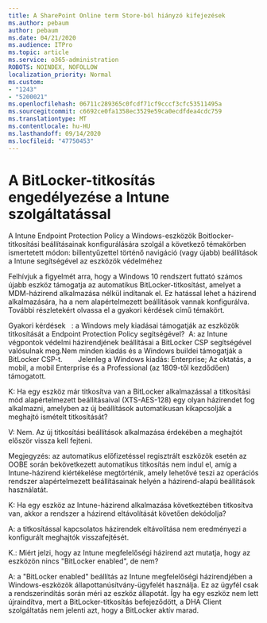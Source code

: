 ```yaml
---
title: A SharePoint Online term Store-ból hiányzó kifejezések
ms.author: pebaum
author: pebaum
ms.date: 04/21/2020
ms.audience: ITPro
ms.topic: article
ms.service: o365-administration
ROBOTS: NOINDEX, NOFOLLOW
localization_priority: Normal
ms.custom:
- "1243"
- "5200021"
ms.openlocfilehash: 06711c289365c0fcdf71cf9cccf3cfc53511495a
ms.sourcegitcommit: c6692ce0fa1358ec3529e59ca0ecdfdea4cdc759
ms.translationtype: MT
ms.contentlocale: hu-HU
ms.lasthandoff: 09/14/2020
ms.locfileid: "47750453"
---
```

# <a name="enabling-bitlocker-encryption-with-intune"></a>A BitLocker-titkosítás engedélyezése a Intune szolgáltatással

A Intune Endpoint Protection Policy a Windows-eszközök Boitlocker-titkosítási beállításainak konfigurálására szolgál a következő témakörben ismertetett módon: billentyűzettel történő navigáció (vagy újabb) beállítások a Intune segítségével az eszközök védelméhez

Felhívjuk a figyelmét arra, hogy a Windows 10 rendszert futtató számos újabb eszköz támogatja az automatikus BitLocker-titkosítást, amelyet a MDM-házirend alkalmazása nélkül indítanak el. Ez hatással lehet a házirend alkalmazására, ha a nem alapértelmezett beállítások vannak konfigurálva. További részletekért olvassa el a gyakori kérdések című témakört.


Gyakori kérdések   : a Windows mely kiadásai támogatják az eszközök titkosítását a Endpoint Protection Policy segítségével?
 A: az Intune végpontok védelmi házirendjének beállításai a BitLocker CSP segítségével valósulnak meg.Nem minden kiadás és a Windows buildei támogatják a BitLocker CSP-t. 
      Jelenleg a Windows kiadás: Enterprise; Az oktatás, a mobil, a mobil Enterprise és a Professional (az 1809-től kezdődően) támogatott.




K: Ha egy eszköz már titkosítva van a BitLocker alkalmazással a titkosítási mód alapértelmezett beállításaival (XTS-AES-128) egy olyan házirendet fog alkalmazni, amelyben az új beállítások automatikusan kikapcsolják a meghajtó ismételt titkosítását?

V: Nem. Az új titkosítási beállítások alkalmazása érdekében a meghajtót először vissza kell fejteni.

Megjegyzés: az automatikus előfizetéssel regisztrált eszközök esetén az OOBE során bekövetkezett automatikus titkosítás nem indul el, amíg a Intune-házirend kiértékelése megtörténik, amely lehetővé teszi az operációs rendszer alapértelmezett beállításainak helyén a házirend-alapú beállítások használatát.




K: Ha egy eszköz az Intune-házirend alkalmazása következtében titkosítva van, akkor a rendszer a házirend eltávolítását követően dekódolja?

A: a titkosítással kapcsolatos házirendek eltávolítása nem eredményezi a konfigurált meghajtók visszafejtését.




K.: Miért jelzi, hogy az Intune megfelelőségi házirend azt mutatja, hogy az eszközön nincs "BitLocker enabled", de nem?

A: a "BitLocker enabled" beállítás az Intune megfelelőségi házirendjében a Windows-eszközök állapottanúsítvány-ügyfelét használja. Ez az ügyfél csak a rendszerindítás során méri az eszköz állapotát. Így ha egy eszköz nem lett újraindítva, mert a BitLocker-titkosítás befejeződött, a DHA Client szolgáltatás nem jelenti azt, hogy a BitLocker aktív marad.